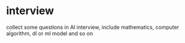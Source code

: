 # interview
 collect some questions in AI interview, include mathematics, computer algorithm, dl or ml model and so on
